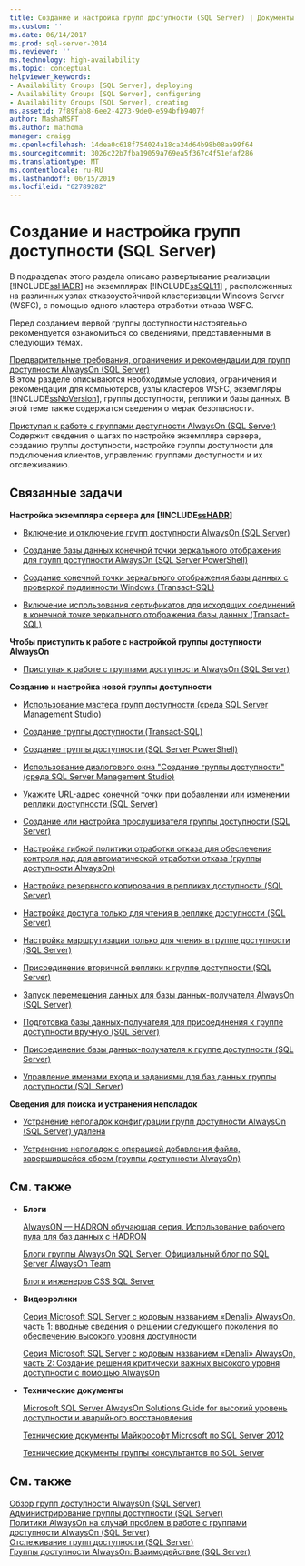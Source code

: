 ```yaml
---
title: Создание и настройка групп доступности (SQL Server) | Документы Майкрософт
ms.custom: ''
ms.date: 06/14/2017
ms.prod: sql-server-2014
ms.reviewer: ''
ms.technology: high-availability
ms.topic: conceptual
helpviewer_keywords:
- Availability Groups [SQL Server], deploying
- Availability Groups [SQL Server], configuring
- Availability Groups [SQL Server], creating
ms.assetid: 7f89fab8-6ee2-4273-9de0-e594bfb9407f
author: MashaMSFT
ms.author: mathoma
manager: craigg
ms.openlocfilehash: 14dea0c618f754024a18ca24d64b98b08aa99f64
ms.sourcegitcommit: 3026c22b7fba19059a769ea5f367c4f51efaf286
ms.translationtype: MT
ms.contentlocale: ru-RU
ms.lasthandoff: 06/15/2019
ms.locfileid: "62789282"
---
```

# <a name="creation-and-configuration-of-availability-groups-sql-server"></a>Создание и настройка групп доступности (SQL Server)
  В подразделах этого раздела описано развертывание реализации [!INCLUDE[ssHADR](../../../includes/sshadr-md.md)] на экземплярах [!INCLUDE[ssSQL11](../../../includes/sssql11-md.md)] , расположенных на различных узлах отказоустойчивой кластеризации Windows Server (WSFC), с помощью одного кластера отработки отказа WSFC.  
  
 Перед созданием первой группы доступности настоятельно рекомендуется ознакомиться со сведениями, представленными в следующих темах.  
  
 [Предварительные требования, ограничения и рекомендации для групп доступности AlwaysOn &#40;SQL Server&#41;](prereqs-restrictions-recommendations-always-on-availability.md)  
 В этом разделе описываются необходимые условия, ограничения и рекомендации для компьютеров, узлы кластеров WSFC, экземпляры [!INCLUDE[ssNoVersion](../../../includes/ssnoversion-md.md)], группы доступности, реплики и базы данных. В этой теме также содержатся сведения о мерах безопасности.  
  
 [Приступая к работе с группами доступности AlwaysOn &#40;SQL Server&#41;](getting-started-with-always-on-availability-groups-sql-server.md)  
 Содержит сведения о шагах по настройке экземпляра сервера, созданию группы доступности, настройке группы доступности для подключения клиентов, управлению группами доступности и их отслеживанию.  
  
 
  
##  <a name="RelatedTasks"></a> Связанные задачи  
 **Настройка экземпляра сервера для [!INCLUDE[ssHADR](../../../includes/sshadr-md.md)]**  
  
-   [Включение и отключение групп доступности AlwaysOn (SQL Server)](enable-and-disable-always-on-availability-groups-sql-server.md)  
  
-   [Создание базы данных конечной точки зеркального отображения для групп доступности AlwaysOn &#40;SQL Server PowerShell&#41;](database-mirroring-always-on-availability-groups-powershell.md)  
  
-   [Создание конечной точки зеркального отображения базы данных с проверкой подлинности Windows (Transact-SQL)](../../database-mirroring/create-a-database-mirroring-endpoint-for-windows-authentication-transact-sql.md)  
  
-   [Включение использования сертификатов для исходящих соединений в конечной точке зеркального отображения базы данных (Transact-SQL)](../../database-mirroring/database-mirroring-use-certificates-for-outbound-connections.md)  
  
 **Чтобы приступить к работе с настройкой группы доступности AlwaysOn**  
  
-   [Приступая к работе с группами доступности AlwaysOn &#40;SQL Server&#41;](getting-started-with-always-on-availability-groups-sql-server.md)  
  
 **Создание и настройка новой группы доступности**  
  
-   [Использование мастера групп доступности (среда SQL Server Management Studio)](use-the-availability-group-wizard-sql-server-management-studio.md)  
  
-   [Создание группы доступности (Transact-SQL)](create-an-availability-group-transact-sql.md)  
  
-   [Создание группы доступности (SQL Server PowerShell)](../../../powershell/sql-server-powershell.md)  
  
-   [Использование диалогового окна "Создание группы доступности" (среда SQL Server Management Studio)](use-the-new-availability-group-dialog-box-sql-server-management-studio.md)  
  
-   [Укажите URL-адрес конечной точки при добавлении или изменении реплики доступности (SQL Server)](specify-endpoint-url-adding-or-modifying-availability-replica.md)  
  
-   [Создание или настройка прослушивателя группы доступности (SQL Server)](create-or-configure-an-availability-group-listener-sql-server.md)  
  
-   [Настройка гибкой политики отработки отказа для обеспечения контроля над для автоматической отработки отказа (группы доступности AlwaysOn)](configure-flexible-automatic-failover-policy.md)  
  
-   [Настройка резервного копирования в репликах доступности (SQL Server)](configure-backup-on-availability-replicas-sql-server.md)  
  
-   [Настройка доступа только для чтения в реплике доступности (SQL Server)](configure-read-only-access-on-an-availability-replica-sql-server.md)  
  
-   [Настройка маршрутизации только для чтения в группе доступности (SQL Server)](configure-read-only-routing-for-an-availability-group-sql-server.md)  
  
-   [Присоединение вторичной реплики к группе доступности (SQL Server)](join-a-secondary-replica-to-an-availability-group-sql-server.md)  
  
-   [Запуск перемещения данных для базы данных-получателя AlwaysOn &#40;SQL Server&#41;](start-data-movement-on-an-always-on-secondary-database-sql-server.md)  
  
-   [Подготовка базы данных-получателя для присоединения к группе доступности вручную (SQL Server)](manually-prepare-a-secondary-database-for-an-availability-group-sql-server.md)  
  
-   [Присоединение базы данных-получателя к группе доступности (SQL Server)](join-a-secondary-database-to-an-availability-group-sql-server.md)  
  
-   [Управление именами входа и заданиями для баз данных группы доступности (SQL Server)](../../logins-and-jobs-for-availability-group-databases.md)  
  
 **Сведения для поиска и устранения неполадок**  
  
-   [Устранение неполадок конфигурации групп доступности AlwaysOn (SQL Server) удалена](troubleshoot-always-on-availability-groups-configuration-sql-server.md)  
  
-   [Устранение неполадок с операцией добавления файла, завершившейся сбоем &#40;группы доступности AlwaysOn&#41;](troubleshoot-a-failed-add-file-operation-always-on-availability-groups.md)  
  
##  <a name="RelatedContent"></a> См. также  
  
-   **Блоги**  
  
     [AlwaysON — HADRON обучающая серия. Использование рабочего пула для баз данных с HADRON](https://blogs.msdn.com/b/psssql/archive/2012/05/17/alwayson-hadron-learning-series-worker-pool-usage-for-hadron-enabled-databases.aspx)  
  
     [Блоги группы AlwaysOn SQL Server: Официальный блог по SQL Server AlwaysOn Team](https://blogs.msdn.com/b/sqlalwayson/)  
  
     [Блоги инженеров CSS SQL Server](https://blogs.msdn.com/b/psssql/)  
  
-   **Видеоролики**  
  
     [Серия Microsoft SQL Server с кодовым названием «Denali» AlwaysOn, часть 1: вводные сведения о решении следующего поколения по обеспечению высокого уровня доступности](http://channel9.msdn.com/Events/TechEd/NorthAmerica/2011/DBI302)  
  
     [Серия Microsoft SQL Server с кодовым названием «Denali» AlwaysOn, часть 2: Создание решения критически важных высокого уровня доступности с помощью AlwaysOn](http://channel9.msdn.com/Events/TechEd/NorthAmerica/2011/DBI404)  
  
-   **Технические документы**  
  
     [Microsoft SQL Server AlwaysOn Solutions Guide for высокий уровень доступности и аварийного восстановления](https://go.microsoft.com/fwlink/?LinkId=227600)  
  
     [Технические документы Майкрософт Microsoft по SQL Server 2012](https://msdn.microsoft.com/library/hh403491.aspx)  
  
     [Технические документы группы консультантов по SQL Server](http://sqlcat.com/)  
  
## <a name="see-also"></a>См. также  
 [Обзор групп доступности AlwaysOn &#40;SQL Server&#41;](overview-of-always-on-availability-groups-sql-server.md)   
 [Администрирование группы доступности (SQL Server)](administration-of-an-availability-group-sql-server.md)   
 [Политики AlwaysOn на случай проблем в работе с группами доступности AlwaysOn (SQL Server)](always-on-policies-for-operational-issues-always-on-availability.md)   
 [Отслеживание групп доступности (SQL Server)](monitoring-of-availability-groups-sql-server.md)   
 [Группы доступности AlwaysOn: Взаимодействие (SQL Server)](always-on-availability-groups-interoperability-sql-server.md)  
  
  
